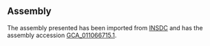 
Assembly
--------

The assembly presented has been imported from 
[INSDC](http://www.insdc.org) and has the assembly accession
[GCA\_011066715.1](http://www.ebi.ac.uk/ena/data/view/GCA_011066715.1).

